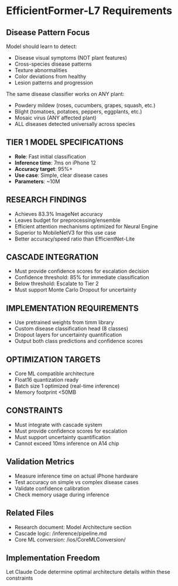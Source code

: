 # EfficientFormer-L7 Requirements

## Disease Pattern Focus

Model should learn to detect:
- Disease visual symptoms (NOT plant features)
- Cross-species disease patterns
- Texture abnormalities
- Color deviations from healthy
- Lesion patterns and progression

The same disease classifier works on ANY plant:
- Powdery mildew (roses, cucumbers, grapes, squash, etc.)
- Blight (tomatoes, potatoes, peppers, eggplants, etc.)
- Mosaic virus (ANY affected plant)
- ALL diseases detected universally across species

## TIER 1 MODEL SPECIFICATIONS
- **Role**: Fast initial classification
- **Inference time**: 7ms on iPhone 12
- **Accuracy target**: 95%+
- **Use case**: Simple, clear disease cases
- **Parameters**: ~10M

## RESEARCH FINDINGS
- Achieves 83.3% ImageNet accuracy
- Leaves budget for preprocessing/ensemble
- Efficient attention mechanisms optimized for Neural Engine
- Superior to MobileNetV3 for this use case
- Better accuracy/speed ratio than EfficientNet-Lite

## CASCADE INTEGRATION
- Must provide confidence scores for escalation decision
- Confidence threshold: 85% for immediate classification
- Below threshold: Escalate to Tier 2
- Must support Monte Carlo Dropout for uncertainty

## IMPLEMENTATION REQUIREMENTS
- Use pretrained weights from timm library
- Custom disease classification head (8 classes)
- Dropout layers for uncertainty quantification
- Output both class predictions and confidence scores

## OPTIMIZATION TARGETS
- Core ML compatible architecture
- Float16 quantization ready
- Batch size 1 optimized (real-time inference)
- Memory footprint <50MB

## CONSTRAINTS
- Must integrate with cascade system
- Must provide confidence scores for escalation
- Must support uncertainty quantification
- Cannot exceed 10ms inference on A14 chip

## Validation Metrics
- Measure inference time on actual iPhone hardware
- Test accuracy on simple vs complex disease cases
- Validate confidence calibration
- Check memory usage during inference

## Related Files
- Research document: Model Architecture section
- Cascade logic: /inference/pipeline.md
- Core ML conversion: /ios/CoreMLConversion/

## Implementation Freedom
Let Claude Code determine optimal architecture details within these constraints